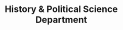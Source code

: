 ---
layout: repo
title: "History & Political Science Department"
id: 1620
permalink: repos/1620/
---